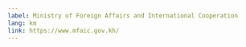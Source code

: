 ```yaml
---
label: Ministry of Foreign Affairs and International Cooperation
lang: km
link: https://www.mfaic.gov.kh/
---
```

